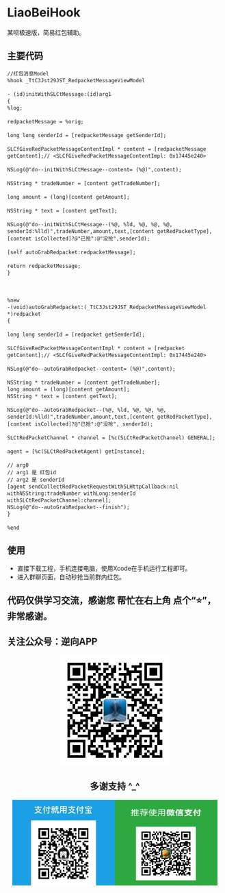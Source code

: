 # LiaoBeiHook
某呗极速版，简易红包辅助。

## 主要代码
```
//红包消息Model
%hook _TtC3Jst29JST_RedpacketMessageViewModel

- (id)initWithSLCtMessage:(id)arg1
{
%log;

redpacketMessage = %orig;

long long senderId = [redpacketMessage getSenderId];

SLCfGiveRedPacketMessageContentImpl * content = [redpacketMessage getContent];// <SLCfGiveRedPacketMessageContentImpl: 0x17445e240>

NSLog(@"do--initWithSLCtMessage--content= (%@)",content);

NSString * tradeNumber = [content getTradeNumber];

long amount = (long)[content getAmount];

NSString * text = [content getText];

NSLog(@"do--initWithSLCtMessage--(%@, %ld, %@, %@, %@, senderId:%lld)",tradeNumber,amount,text,[content getRedPacketType],[content isCollected]?@"已抢":@"没抢",senderId);

[self autoGrabRedpacket:redpacketMessage];

return redpacketMessage;
}



%new
-(void)autoGrabRedpacket:(_TtC3Jst29JST_RedpacketMessageViewModel *)redpacket
{

long long senderId = [redpacket getSenderId];

SLCfGiveRedPacketMessageContentImpl * content = [redpacket getContent];// <SLCfGiveRedPacketMessageContentImpl: 0x17445e240>

NSLog(@"do--autoGrabRedpacket--content= (%@)",content);

NSString * tradeNumber = [content getTradeNumber];
long amount = (long)[content getAmount];
NSString * text = [content getText];

NSLog(@"do--autoGrabRedpacket--(%@, %ld, %@, %@, %@, senderId:%lld)",tradeNumber,amount,text,[content getRedPacketType],[content isCollected]?@"已抢":@"没抢", senderId);

SLCtRedPacketChannel * channel = [%c(SLCtRedPacketChannel) GENERAL];

agent = [%c(SLCtRedPacketAgent) getInstance];

// arg0
// arg1 是 红包id
// arg2 是 senderId
[agent sendCollectRedPacketRequestWithSLHttpCallback:nil withNSString:tradeNumber withLong:senderId withSLCtRedPacketChannel:channel];
NSLog(@"do--autoGrabRedpacket--finish");
}

%end
```

## 使用
- 直接下载工程，手机连接电脑，使用Xcode在手机运行工程即可。
- 进入群聊页面，自动秒抢当前群内红包。


## 代码仅供学习交流，感谢您 帮忙在右上角 点个“⭐️”，非常感谢。

## 关注公众号：逆向APP
<div align=center><img width="258" height="258" src="./images/qrcode_gongzhonghao.jpg"/>

## 多谢支持 ^_^
<div align=center><img width="240" height="200" src="./images/zhifubao@2x.png"/><t/><img width="240" height="200" src="./images/wechatpay@2x.png"/></div>
